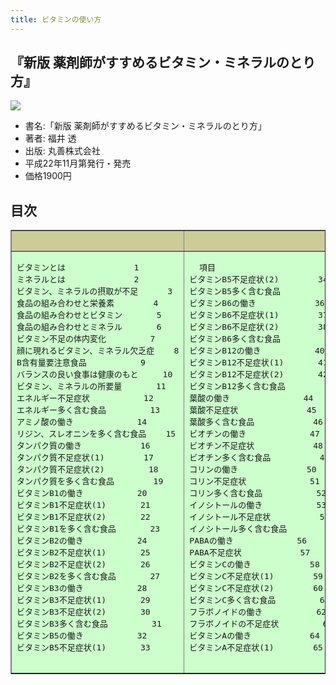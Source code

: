 ```yaml
---
title: ビタミンの使い方
---
```


## 『新版 薬剤師がすすめるビタミン・ミネラルのとり方』

![](sinhon5.jpg)

- 書名:「新版 薬剤師がすすめるビタミン・ミネラルのとり方」
- 著者: 福井 透
- 出版: 丸善株式会社
- 平成22年11月第発行・発売
- 価格1900円

## 目次

<TABLE BORDER WIDTH="100%">
<TR valign="TOP" BGCOLOR="CCCC99">
<TH WIDTH="16%"></TH>
<TH WIDTH="16%"></TH>
<TH WIDTH="16%">目次</TH>
<TH WIDTH="16%"></TH>
<TH WIDTH="16%"></TH>
<TH WIDTH="16%"></TH>
</TR>
<TR valign="TOP" BGCOLOR="#CCFFCC">
<TD WIDTH="16%">
<PRE>
ビタミンとは              1
ミネラルとは              2
ビタミン、ミネラルの摂取が不足      3
食品の組み合わせと栄養素        4
食品の組み合わせとビタミン       5
食品の組み合わせとミネラル       6
ビタミン不足の体内変化         7
顔に現れるビタミン、ミネラル欠乏症    8
B含有量要注意食品           9
バランスの良い食事は健康のもと     10
ビタミン、ミネラルの所要量       11
エネルギー不足症状           12
エネルギー多く含む食品         13
アミノ酸の働き             14
リジン、スレオニンを多く含む食品    15
タンパク質の働き            16
タンパク質不足症状(1)        17
タンパク質不足症状(2)         18
タンパク質を多く含む食品        19
ビタミンB1の働き           20
ビタミンB1不足症状(1)       21
ビタミンB1不足症状(2)       22
ビタミンB1を多く含む食品       23
ビタミンB2の働き           24
ビタミンB2不足症状(1)       25
ビタミンB2不足症状(2)       26
ビタミンB2を多く含む食品       27
ビタミンB3の働き           28
ビタミンB3不足症状(1)       29
ビタミンB3不足症状(2)       30
ビタミンB3多く含む食品	     31
ビタミンB5の働き           32
ビタミンB5不足症状(1)       33
</PRE>
</TD>
<TD WIDTH="16%">
<PRE>
  項目
ビタミンB5不足症状(2)        34
ビタミンB5多く含む食品                35
ビタミンB6の働き            36
ビタミンB6不足症状(1)        37
ビタミンB6不足症状(2)        38
ビタミンB6多く含む食品                39
ビタミンB12の働き           40
ビタミンB12不足症状(1)       41
ビタミンB12不足症状(2)       42
ビタミンB12多く含む食品               43
葉酸の働き               44
葉酸不足症状              45
葉酸多く含む食品            46
ビオチンの働き             47
ビオチン不足症状            48
ビオチン多く含む食品          49
コリンの働き              50
コリン不足症状             51
コリン多く含む食品           52
イノシトールの働き           53
イノシトール不足症状          54
イノシトール多く含む食品        55
PABAの働き             56
PABA不足症状            57
ビタミンCの働き            58
ビタミンC不足症状(1)        59
ビタミンC不足症状(2)        60
ビタミンC多く含む食品         61
フラボノイドの働き           62
フラボノイドの不足症状         63
ビタミンAの働き            64
ビタミンA不足症状(1)        65
</PRE></TD>
<TD WIDTH="16%">
<PRE>
ビタミンA不足症状(2)        66
ビタミンA多く含む食品         67
ビタミンDの働き            68
ビタミンD不足症状           69
ビタミンD多く含む食品         70
ビタミンEの働き            71
ビタミンE不足症状(1)        72
ビタミンE不足症状(2)        73
ビタミンE多く含む食品         74
ビタミンKの働き            75
ビタミンK不足症状           76
ビタミンK多く含む食品         77
コエンチームQの働き          78
コエンチームQ不足症状         79
コエンチームQ多く含む食品       80
ビタミンUの働き            81
ビタミンU不足症状           82
必須脂肪酸の働き            83
必須脂肪酸不足症状           84
必須脂肪酸多く含む食品         85
EPA、ω3DPA、DHAを多く含む食品   86
カルシウムの働き            87
カルシウム不足症状(1)        88
カルシウム不足症状(2)        89
カルシウム多く含む食品         90
マグネシウムの働き           91
マグネシウム不足症状(1)       92
マグネシウム不足症状(2)       93
マグネシウム多く含む食品        94
カリウムの働き             95
カリウム不足症状(1)         96
カリウム不足症状(2)         97
カリウム多く含む食品          98

</PRE>
</TD>
<TD WIDTH="16%">
<PRE>
 ナトリウムの働き            99
ナトリウム不足症状          100
食塩を多く含む食品          101
リンの働き              102
リン不足症状             103
リン多く含む食品           104
硫黄の働き              105
硫黄不足症状             106
含硫アミノ酸を多く含む食品      107
鉄の働き               108
鉄不足症状              109
鉄を多く含む食品           110
亜鉛の働き              111
亜鉛不足症状(1)          112
亜鉛不足症状(2)          113
亜鉛多く含む食品           114
銅の働き               115
銅不足症状              116
銅多く含む食品            117
マンガンの働き            118
マンガン不足症状           119
マンガン多く含む食品         120
クロムの働き             121
クロム不足症状            122
クロム多く含む食品          123
セレンの働き             124
セレン不足症状(1)         125
セレン不足症状(2)         126
セレン多く含む食品          127
ヨードの働き             128
ヨード不足症状            129
ヨードを多く含む食品         130
</PRE>
</TD>
<TD WIDTH="16%">
<PRE>
モリブデンの働き           131
モリブデン不足症状          132
モリブデンを多く含む食品       133
バナジウムの働き           134
バナジウム不足症状          135
バナジウムを多く含む食品       136
ホウ素の働き             137
ホウ素不足症状            138
ホウ素を多く含む食品         139
ケイの働き              140
ケイ素不足症状            141
ケイ素を多く含む食品         142
ゲルマニウムの働き          143
ゲルマニウムを多く含む食品      144
フッ素の働き             145
食物繊維の働き            146
食物繊維を多く含む食品        147
脂肪の働き              148
飽和脂肪を多く含む食品        149
コレステロールの働き         150
コレステロールを多く含む食品     151
砂糖の働き              152
砂糖を多く含む食品          153
ストレス(症状)            154
ストレスと栄養            155
うつ状態(症状)            156
うつ状態と栄養            157
自律神経失調症(症状)         158
自律神経失調症と栄養         159
貧血(症状)              160
貧血と栄養              161
更年期障害(症状)           162
更年期障害と栄養           163

</PRE>
</TD>
<TD WIDTH="16%">
<PRE>
  肥満と栄養              164
高血圧、低血圧(症状)          165
高血圧と栄養             166
心臓病と栄養             167
肝臓病(症状)             168
肝臓病と栄養             169
胃十二指腸潰瘍、胃炎、胃下垂(症状)   170
胃十二指腸潰瘍と栄養         171
Ⅱ型糖尿病(症状)                    172
Ⅱ型糖尿病と栄養           173
低血糖症(症状)            174
低血糖症と栄養            175
甲状腺機能亢進症、低下症(症状)     176
甲状腺機能低下症と栄養        177
ガンを防ぐ栄養            178
アレルギーと栄養           179
索引−精神症状(1)         180
索引−精神症状(2)         181
索引−精神症状(3)-子供の発育(1) 182
索引−子供の発育(2)        183
索引−体調一般            184
索引−顔、肌、髪、爪の症状(1)     185
索引−顔、肌、髪、爪の症状(2)     186
索引−目の症状            187
索引−口、唇、歯、鼻、耳の症状      188
索引−手足、筋肉、関節の症状(1)   189
索引−手足、筋肉、関節の症状(2)
  −性の症状            190
索引−脳、肝臓、腎臓、肺の症状      191
索引−心臓血管系の症状        192
索引−副腎、膵臓、甲状腺、免疫系の症状  193
索引−胃腸の症状           194
参考文献               195
</PRE>
</TD></TR>
</TABLE>
